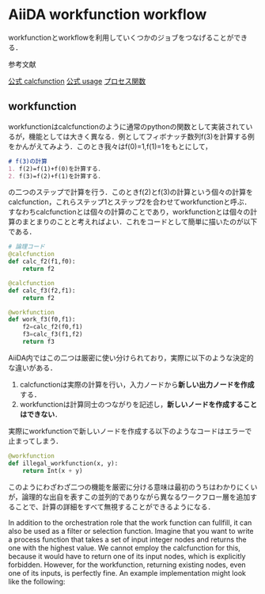 # AiiDA  workfunction workflow

workfunctionとworkflowを利用していくつかのジョブをつなげることができる．

参考文献

[ 公式 calcfunction](https://aiida.readthedocs.io/projects/aiida-core/en/latest/topics/calculations/concepts.html)
[ 公式 usage](https://aiida.readthedocs.io/projects/aiida-core/en/latest/topics/workflows/usage.html#topics-workflows-usage-workchains)
[ プロセス関数](https://aiida.readthedocs.io/projects/aiida-core/en/latest/topics/processes/functions.html#topics-processes-functions)

## workfunction

workfunctionはcalcfunctionのように通常のpythonの関数として実装されているが，機能としては大きく異なる．例としてフィボナッチ数列f(3)を計算する例をかんがえてみよう．このとき我々はf(0)=1,f(1)=1をもとにして，

```markdown
# f(3)の計算
1. f(2)=f(1)+f(0)を計算する．
2. f(3)=f(2)+f(1)を計算する．
```

の二つのステップで計算を行う．このときf(2)とf(3)の計算という個々の計算をcalcfunction，これらステップ1とステップ2を合わせてworkfunctionと呼ぶ．すなわちcalcfunctionとは個々の計算のことであり，workfunctionとは個々の計算のまとまりのことと考えればよい．これをコードとして簡単に描いたのが以下である．

```python
# 論理コード
@calcfunction
def calc_f2(f1,f0):
    return f2

@calcfunction
def calc_f3(f2,f1):
    return f2

@workfunction
def work_f3(f0,f1):
    f2=calc_f2(f0,f1)
    f3=calc_f3(f1,f2)
    return f3
```

AiiDA内ではこの二つは厳密に使い分けられており，実際に以下のような決定的な違いがある．

1. calcfunctionは実際の計算を行い，入力ノードから**新しい出力ノードを作成**する．
1. workfunctionは計算同士のつながりを記述し，**新しいノードを作成することはできない**．

実際にworkfunctionで新しいノードを作成する以下のようなコードはエラーで止まってしまう．

```python
@workfunction
def illegal_workfunction(x, y):
    return Int(x + y)
```

このようにわざわざ二つの機能を厳密に分ける意味は最初のうちはわかりにくいが，論理的な出自を表すこの並列的でありながら異なるワークフロー層を追加することで、計算の詳細をすべて無視することができるようになる．


In addition to the orchestration role that the work function can fullfill, it can also be used as a filter or selection function. Imagine that you want to write a process function that takes a set of input integer nodes and returns the one with the highest value. We cannot employ the calcfunction for this, because it would have to return one of its input nodes, which is explicitly forbidden. However, for the workfunction, returning existing nodes, even one of its inputs, is perfectly fine. An example implementation might look like the following:


